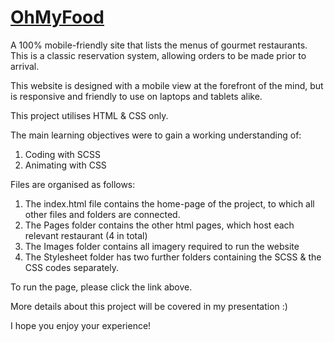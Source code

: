 # [OhMyFood](https://lexycodes.github.io/index.html)
A 100% mobile-friendly site that lists the menus of gourmet restaurants. 
This is a classic reservation system, allowing orders to be made prior to arrival. 

This website is designed with a mobile view at the forefront of the mind, but is responsive and friendly to use on laptops and tablets alike. 

This project utilises HTML & CSS only. 

The main learning objectives were to gain a working understanding of:
1. Coding with SCSS
2. Animating with CSS

Files are organised as follows:
1. The index.html file contains the home-page of the project, to which all other files and folders are connected.
2. The Pages folder contains the other html pages, which host each relevant restaurant (4 in total)
3. The Images folder contains all imagery required to run the website
4. The Stylesheet folder has two further folders containing the SCSS & the CSS codes separately.

To run the page, please click the link above. 

More details about this project will be covered in my presentation :)

I hope you enjoy your experience!
